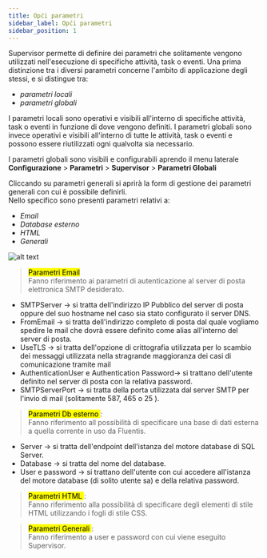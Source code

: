 ```yaml
---
title: Opći parametri 
sidebar_label: Opći parametri 
sidebar_position: 1
---
```


Supervisor permette di definire dei parametri che solitamente vengono utilizzati nell'esecuzione di specifiche attività, task o eventi.
Una prima distinzione tra i diversi parametri concerne l'ambito di applicazione degli stessi, e si distingue tra:
* *parametri locali*
* *parametri globali*

I parametri locali sono operativi e visibili all'interno di specifiche attività, task o eventi in funzione di dove vengono definiti.
I parametri globali sono invece operativi e visibili all'interno di tutte le attività, task o eventi e possono essere riutilizzati ogni qualvolta sia necessario.

I parametri globali sono visibili e configurabili aprendo il menu laterale **Configurazione** > **Parametri** > **Supervisor** > **Parametri Globali**

Cliccando su parametri generali si aprirà la form di gestione dei parametri generali con cui è possibile definirli.  
Nello specifico sono presenti parametri relativi a:
* *Email*
* *Database esterno*
* *HTML*
* *Generali*

![alt text](/img/it-it/applications/supervisor/supervisor4.jpg)  

> <mark> Parametri Email</mark>  
Fanno riferimento ai parametri di autenticazione al server di posta elettronica SMTP desiderato.
* SMTPServer -> si tratta dell'indirizzo IP Pubblico del server di posta oppure del suo hostname nel caso sia stato configurato il server DNS.
* FromEmail -> si tratta dell'indirizzo completo di posta dal quale vogliamo spedire le mail che dovrà essere definito come alias all'interno del server di posta.
* UseTLS -> si tratta dell'opzione di crittografia utilizzata per lo scambio dei messaggi utilizzata nella stragrande maggioranza dei casi di comunicazione tramite mail
* AuthenticationUser e Authentication Password-> si trattano dell'utente definito nel server di posta con la relativa password.
* SMTPServerPort -> si tratta della porta utilizzata dal server SMTP per l'invio di mail (solitamente 587, 465 o 25 ).

> <mark> Parametri Db esterno </mark>:  
Fanno riferimento all possibilità di specificare una base di dati esterna a quella corrente in uso da Fluentis.
* Server -> si tratta dell'endpoint dell'istanza del motore database di SQL Server.
* Database -> si tratta del nome del database.
* User e password -> si trattano dell'utente con cui accedere all'istanza del motore database (di solito utente sa) e della relativa password.

> <mark> Parametri HTML </mark>:  
Fanno riferimento alla possibilità di specificare degli elementi di stile HTML utilizzando i fogli di stile CSS.

> <mark> Parametri Generali </mark>:  
Fanno riferimento a user e password con cui viene eseguito Supervisor.


<!-- 
:::tip Video Tutorial
A questo link potete trovare il **[video](https://youtu.be/FCcnCDgtLV8)** che illustra la sopracitata procedura.
::: -->
